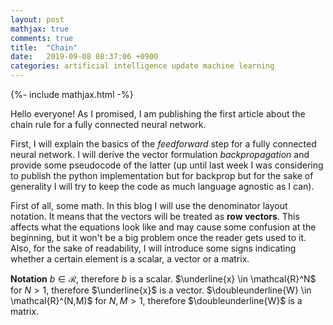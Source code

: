 ```yaml
---
layout: post
mathjax: true
comments: true
title:  "Chain"
date:   2019-09-08 08:37:06 +0900
categories: artificial intelligence update machine learning
---
```

{%- include mathjax.html -%}

Hello everyone! As I promised, I am publishing the first article about the chain rule for a fully connected neural network.

First, I will explain the basics of the *feedforward* step for a fully connected neural network. I will derive the vector formulation *backpropagation* and provide some pseudocode of the latter (up until last week I was considering to publish the python implementation but for backprop but for the sake of generality I will try to keep the code as much language agnostic as I can).

First of all, some math. In this blog I will use the denominator layout notation. It means that the vectors will be treated as **row vectors**. This affects what the equations look like and may cause some confusion at the beginning, but it won't be a big problem once the reader gets used to it.
Also, for the sake of readability, I will introduce some signs indicating whether a certain element is a scalar, a vector or a matrix.

**Notation**
$b \in \mathcal{R}$, therefore $b$ is a scalar.
$\underline{x} \in \mathcal{R}^N$ for $N>1$, therefore $\underline{x}$ is a vector.
$\doubleunderline{W} \in \mathcal{R}^(N,M)$ for $N,M>1$, therefore $\doubleunderline{W}$ is a matrix.  
